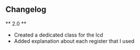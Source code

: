 ## Changelog

** 2.0 **
- Created a dedicated class for the lcd
- Added explanation about each register that I used
